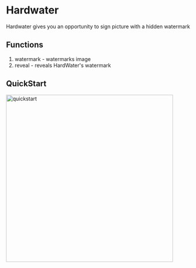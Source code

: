 # Hardwater
Hardwater gives you an opportunity to sign picture with a hidden watermark

## Functions
1. watermark - watermarks image
2. reveal - reveals HardWater's watermark

## QuickStart
<img width="456" alt="quickstart" src="https://user-images.githubusercontent.com/65075625/225715642-e32a4aee-af22-4d76-8528-4602df95999c.png">
